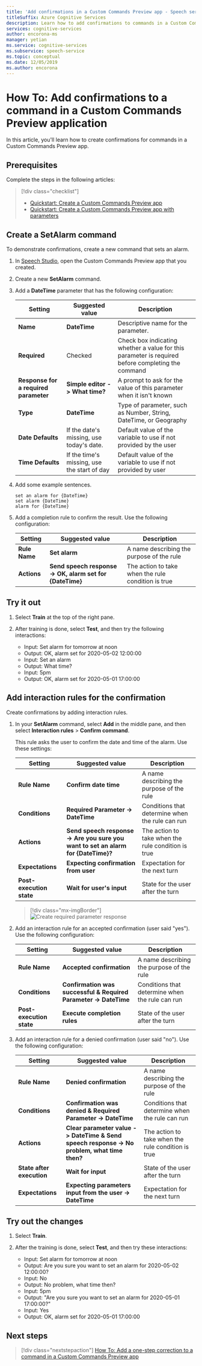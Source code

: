 ```yaml
---
title: 'Add confirmations in a Custom Commands Preview app - Speech service'
titleSuffix: Azure Cognitive Services
description: Learn how to add confirmations to commands in a Custom Commands Preview app.
services: cognitive-services
author: encorona-ms
manager: yetian
ms.service: cognitive-services
ms.subservice: speech-service
ms.topic: conceptual
ms.date: 12/05/2019
ms.author: encorona
---
```


# How To: Add confirmations to a command in a Custom Commands Preview application

In this article, you'll learn how to create confirmations for commands in a Custom Commands Preview app.

## Prerequisites

Complete the steps in the following articles:
> [!div class="checklist"]
> * [Quickstart: Create a Custom Commands Preview app](./quickstart-custom-speech-commands-create-new.md)
> * [Quickstart: Create a Custom Commands Preview app with parameters](./quickstart-custom-speech-commands-create-parameters.md)

## Create a SetAlarm command

To demonstrate confirmations, create a new command that sets an alarm.

1. In [Speech Studio](https://speech.microsoft.com/), open the Custom Commands Preview app that you created.
1. Create a new **SetAlarm** command.
1. Add a **DateTime** parameter that has the following configuration:

   | Setting                           | Suggested value                     |  Description                 |
   | --------------------------------- | -----------------------------------------------------| ------------|
   | **Name**                              | **DateTime**                                | Descriptive name for the parameter.                                |
   | **Required**                          | Checked                                 | Check box indicating whether a value for this parameter is required before completing the command |
   | **Response for a required parameter**   | **Simple editor -> What time?**                              | A prompt to ask for the value of this parameter when it isn't known |
   | **Type**                              | **DateTime**                                | Type of parameter, such as Number, String, DateTime, or Geography   |
   | **Date Defaults**                     | If the date's missing, use today's date.            | Default value of the variable to use if not provided by the user  |  
   | **Time Defaults**                     | If the time's missing, use the start of day     |  Default value of the variable to use if not provided by user|

1. Add some example sentences.
   
    ```
    set an alarm for {DateTime}
    set alarm {DateTime}
    alarm for {DateTime}
   ```

1. Add a completion rule to confirm the result. Use the following configuration:

   | Setting    | Suggested value                               |Description                                     |
   | ---------- | ------------------------------------------------------- |-----|
   | **Rule Name**  | **Set alarm**                                               |    A name describing the purpose of the rule |
   | **Actions**    | **Send speech response -> OK, alarm set for {DateTime}**    |The action to take when the rule condition is true

## Try it out

1. Select **Train** at the top of the right pane.

1. After training is done, select **Test**, and then try the following interactions:
    - Input: Set alarm for tomorrow at noon
    - Output: OK, alarm set for 2020-05-02 12:00:00
    - Input: Set an alarm
    - Output: What time?
    - Input: 5pm
    - Output: OK, alarm set for 2020-05-01 17:00:00

## Add interaction rules for the confirmation

Create confirmations by adding interaction rules.

1. In your **SetAlarm** command, select **Add** in the middle pane, and then select  **Interaction rules** > **Confirm command**.

    This rule asks the user to confirm the date and time of the alarm. Use these settings:

   | Setting               | Suggested value                                                                  | Description                                        |
   | --------------------- | -------------------------------------------------------------------------------- | -------------------------------------------------- |
   | **Rule Name**             | **Confirm date time**                                                                | A name describing the purpose of the rule          |
   | **Conditions**            | **Required Parameter -> DateTime**                                                    | Conditions that determine when the rule can run    |   
   | **Actions**               | **Send speech response -> Are you sure you want to set an alarm for {DateTime}?**     | The action to take when the rule condition is true |
   | **Expectations**          | **Expecting confirmation from user**                                                 | Expectation for the next turn                      |
   | **Post-execution state**  | **Wait for user's input**                                                            | State for the user after the turn                  |
  
      > [!div class="mx-imgBorder"]
      > ![Create required parameter response](media/custom-speech-commands/add-validation-set-temperature.png)

1. Add an interaction rule for an accepted confirmation (user said "yes"). Use the following configuration:

   | Setting               | Suggested value                                                                  | Description                                        |
   | --------------------- | -------------------------------------------------------------------------------- | -------------------------------------------------- |
   | **Rule Name**             | **Accepted confirmation**                                                            | A name describing the purpose of the rule          |
   | **Conditions**            | **Confirmation was successful & Required Parameter -> DateTime**                      | Conditions that determine when the rule can run    |   
   | **Post-execution state** | **Execute completion rules**                                                          | State of the user after the turn                   |

1. Add an interaction rule for a denied confirmation (user said "no"). Use the following configuration:

   | Setting               | Suggested value                                                                  | Description                                        |
   | --------------------- | -------------------------------------------------------------------------------- | -------------------------------------------------- |
   | **Rule Name**             | **Denied confirmation**                                                                   | A name describing the purpose of the rule          |
   | **Conditions**            | **Confirmation was denied & Required Parameter -> DateTime**                               | Conditions that determine when the rule can run    |   
   | **Actions**               | **Clear parameter value -> DateTime & Send speech response -> No problem, what time then?**  | The action to take when the rule condition is true |
   | **State after execution** | **Wait for input**                                                                   | State of the user after the turn                   |
   | **Expectations**          | **Expecting parameters input from the user -> DateTime**                           | Expectation for the next turn                      |

## Try out the changes

1. Select **Train**.

1. After the training is done, select **Test**, and then try these interactions:

    - Input: Set alarm for tomorrow at noon
    - Output: Are you sure you want to set an alarm for 2020-05-02 12:00:00?
    - Input: No
    - Output: No problem, what time then?
    - Input: 5pm
    - Output: "Are you sure you want to set an alarm for 2020-05-01 17:00:00?"
    - Input: Yes
    - Output: OK, alarm set for 2020-05-01 17:00:00

## Next steps

> [!div class="nextstepaction"]
> [How To: Add a one-step correction to a command in a Custom Commands Preview app](./how-to-custom-speech-commands-one-step-correction.md)